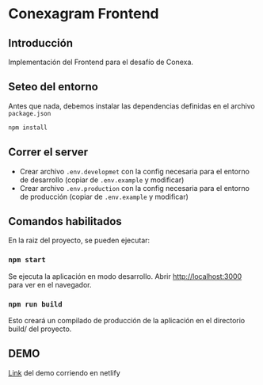 # Conexagram Frontend

## Introducción

Implementación del Frontend para el desafío de Conexa.

## Seteo del entorno
Antes que nada, debemos instalar las dependencias definidas en el archivo `package.json`

```bash
npm install
```

## Correr el server

- Crear archivo `.env.developmet` con la config necesaria para el entorno de desarrollo (copiar de `.env.example` y modificar)
- Crear archivo `.env.production` con la config necesaria para el entorno de producción (copiar de `.env.example` y modificar)

## Comandos habilitados
En la raiz del proyecto, se pueden ejecutar:


### `npm start`
Se ejecuta la aplicación en modo desarrollo.
Abrir [http://localhost:3000](http://localhost:3000) para ver en el navegador.


### `npm run build`
Esto creará un compilado de producción de la aplicación en el directorio build/ del proyecto.

## DEMO
[Link](https://eager-northcutt-640055.netlify.app/auth/login) del demo corriendo en netlify
